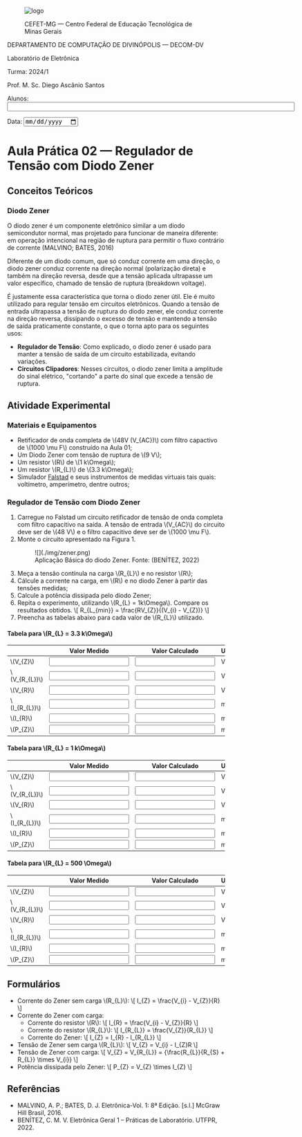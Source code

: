 <link rel="stylesheet" type="text/css" href="style.css"></link>
<script src="https://polyfill.io/v3/polyfill.min.js?features=es6"></script>
<script type="text/javascript" async
  src="https://cdnjs.cloudflare.com/ajax/libs/mathjax/2.7.7/MathJax.js?config=TeX-MML-AM_CHTML">
</script>

<script>
    function carregarImagem(input, id) {
        var reader = new FileReader();
        reader.onload = function (e) {
            var img = document.createElement("img");
            img.src = e.target.result;
            document.getElementById(id).appendChild(img);
        };
        reader.readAsDataURL(input.files[0]);
    }
</script>

<figure markdown=1>

![logo](https://upload.wikimedia.org/wikipedia/commons/f/fd/Logo_CEFET-MG.png)

<figcaption>CEFET-MG — Centro Federal de Educação Tecnológica de Minas Gerais</figcaption>
</figure>

DEPARTAMENTO DE COMPUTAÇÃO DE DIVINÓPOLIS — DECOM-DV

Laboratório de Eletrônica

Turma: 2024/1

Prof. M. Sc. Diego Ascânio Santos

<label for="alunos">Alunos: </label>
<input type="text" id="alunos" name="alunos" size="80" >

<label for="data">Data: </label>
<input type="date" id="data" name="data">

# Aula Prática 02 — Regulador de Tensão com Diodo Zener

## Conceitos Teóricos

### Diodo Zener

O diodo zener é um componente eletrônico similar a um diodo semicondutor normal, mas projetado para funcionar de maneira diferente: em operação intencional na região de ruptura para permitir o fluxo contrário de corrente (MALVINO; BATES, 2016)

Diferente de um diodo comum, que só conduz corrente em uma direção, o diodo zener conduz corrente na direção normal (polarização direta) e também na direção reversa, desde que a tensão aplicada ultrapasse um valor específico, chamado de tensão de ruptura (breakdown voltage).

É justamente essa característica que torna o diodo zener útil. Ele é muito utilizado para regular tensão em circuitos eletrônicos. Quando a tensão de entrada ultrapassa a tensão de ruptura do diodo zener, ele conduz corrente na direção reversa, dissipando o excesso de tensão e mantendo a tensão de saída praticamente constante, o que o torna apto para os seguintes usos:

-   **Regulador de Tensão**: Como explicado, o diodo zener é usado para manter a tensão de saída de um circuito estabilizada, evitando variações.
-   **Circuitos Clipadores**: Nesses circuitos, o diodo zener limita a amplitude do sinal elétrico, "cortando" a parte do sinal que excede a tensão de ruptura.

## Atividade Experimental

### Materiais e Equipamentos

-   Retificador de onda completa de \\(48V (V\_{AC})\\) com filtro capactivo de \\(1000 \mu F\\) construído na Aula 01;
-   Um Diodo Zener com tensão de ruptura de \\(9 V\\);
-   Um resistor \\(R\\) de \\(1 k\Omega\\);
-   Um resistor \\(R\_{L}\\) de \\(3.3 k\Omega\\);
-   Simulador [Falstad](https://www.falstad.com/circuit/circuitjs.html) e seus instrumentos de medidas virtuais tais quais: voltímetro, amperímetro, dentre outros;

### Regulador de Tensão com Diodo Zener

1. Carregue no Falstad um circuito retificador de tensão de onda completa com filtro capacitivo na saída. A tensão de entrada \\(V\_{AC}\\) do circuito deve ser de \\(48 V\\) e o filtro capacitivo deve ser de \\(1000 \mu F\\).
2. Monte o circuito apresentado na Figura 1.
    <figure markdown=1>
        ![](./img/zener.png)
        <figcaption>Aplicação Básica do diodo Zener. Fonte: (BENÍTEZ, 2022)</figcaption>
    </figure>
3. Meça a tensão contínula na carga \\(R\_{L}\\) e no resistor \\(R\\);
4. Cálcule a corrente na carga, em \\(R\\) e no diodo Zener à partir das tensões medidas;
5. Calcule a potência dissipada pelo diodo Zener;
6. Repita o experimento, utilizando \\(R\_{L} = 1k\Omega\\). Compare os resultados obtidos.
    \\[ R_{L_{min}} = \frac{RV_{Z}}{(V_{i} - V_{Z})} \\]
7. Preencha as tabelas abaixo para cada valor de \\(R\_{L}\\) utilizado.

#### Tabela para \\(R\_{L} = 3.3 k\Omega\\)

|                   | Valor Medido           | Valor Calculado        | Unidade |
| ----------------- | ---------------------- | ---------------------- | ------- |
| \\(V\_{Z}\\)      | <input type="number"/> | <input type="number"/> | V       |
| \\(V\_{R\_{L}}\\) | <input type="number"/> | <input type="number"/> | V       |
| \\(V\_{R}\\)      | <input type="number"/> | <input type="number"/> | V       |
| \\(I\_{R\_{L}}\\) | <input type="number"/> | <input type="number"/> | mA      |
| \\(I\_{R}\\)      | <input type="number"/> | <input type="number"/> | mA      |
| \\(P\_{Z}\\)      | <input type="number"/> | <input type="number"/> | mW      |

#### Tabela para \\(R\_{L} = 1 k\Omega\\)

|                   | Valor Medido           | Valor Calculado        | Unidade |
| ----------------- | ---------------------- | ---------------------- | ------- |
| \\(V\_{Z}\\)      | <input type="number"/> | <input type="number"/> | V       |
| \\(V\_{R\_{L}}\\) | <input type="number"/> | <input type="number"/> | V       |
| \\(V\_{R}\\)      | <input type="number"/> | <input type="number"/> | V       |
| \\(I\_{R\_{L}}\\) | <input type="number"/> | <input type="number"/> | mA      |
| \\(I\_{R}\\)      | <input type="number"/> | <input type="number"/> | mA      |
| \\(P\_{Z}\\)      | <input type="number"/> | <input type="number"/> | mW      |

#### Tabela para \\(R\_{L} = 500 \Omega\\)

|                   | Valor Medido           | Valor Calculado        | Unidade |
| ----------------- | ---------------------- | ---------------------- | ------- |
| \\(V\_{Z}\\)      | <input type="number"/> | <input type="number"/> | V       |
| \\(V\_{R\_{L}}\\) | <input type="number"/> | <input type="number"/> | V       |
| \\(V\_{R}\\)      | <input type="number"/> | <input type="number"/> | V       |
| \\(I\_{R\_{L}}\\) | <input type="number"/> | <input type="number"/> | mA      |
| \\(I\_{R}\\)      | <input type="number"/> | <input type="number"/> | mA      |
| \\(P\_{Z}\\)      | <input type="number"/> | <input type="number"/> | mW      |

## Formulários

- Corrente do Zener sem carga \\(R_{L}\\):
    \\[ I_{Z} = \frac{V_{i} - V_{Z}}{R} \\]
- Corrente do Zener com carga:
    - Corrente do resistor \\(R\\):
        \\[ I_{R} = \frac{V_{i} - V_{Z}}{R} \\]
    - Corrente do resistor \\(R_{L}\\):
        \\[ I_{R_{L}} = \frac{V_{Z}}{R_{L}} \\]
    - Corrente do Zener:
        \\[ I_{Z} = I_{R} - I_{R_{L}} \\]
- Tensão de Zener sem carga \\(R_{L}\\):
    \\[ V_{Z} = V_{i} - I_{Z}R \\]
- Tensão de Zener com carga:
    \\[ V_{Z} = V_{R_{L}} = {\frac{R_{L}}{R_{S} + R_{L}} \times V_{i}} \\]
- Potência dissipada pelo Zener:
    \\[ P_{Z} = V_{Z} \times I_{Z} \\]

## Referências

-   MALVINO, A. P.; BATES, D. J. Eletrônica-Vol. 1: 8ª Edição. [s.l.] McGraw Hill Brasil, 2016.
-   BENÍTEZ, C. M. V. Eletrônica Geral 1 – Práticas de Laboratório. UTFPR, 2022.
